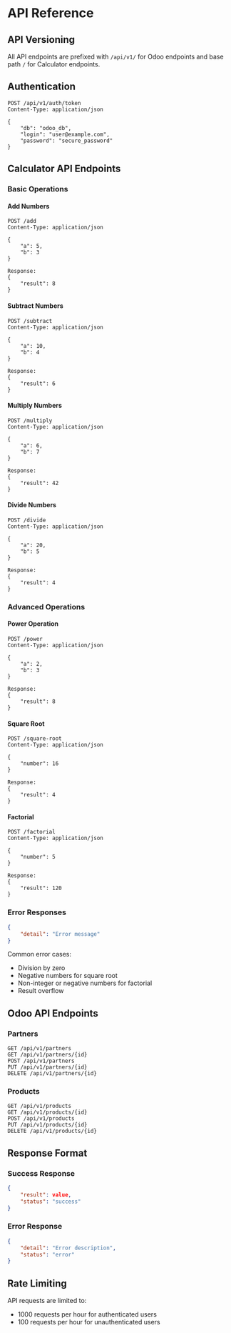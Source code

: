 # API Reference

## API Versioning

All API endpoints are prefixed with `/api/v1/` for Odoo endpoints and base path `/` for Calculator endpoints.

## Authentication

```http
POST /api/v1/auth/token
Content-Type: application/json

{
    "db": "odoo_db",
    "login": "user@example.com",
    "password": "secure_password"
}
```

## Calculator API Endpoints

### Basic Operations

#### Add Numbers
```http
POST /add
Content-Type: application/json

{
    "a": 5,
    "b": 3
}

Response:
{
    "result": 8
}
```

#### Subtract Numbers
```http
POST /subtract
Content-Type: application/json

{
    "a": 10,
    "b": 4
}

Response:
{
    "result": 6
}
```

#### Multiply Numbers
```http
POST /multiply
Content-Type: application/json

{
    "a": 6,
    "b": 7
}

Response:
{
    "result": 42
}
```

#### Divide Numbers
```http
POST /divide
Content-Type: application/json

{
    "a": 20,
    "b": 5
}

Response:
{
    "result": 4
}
```

### Advanced Operations

#### Power Operation
```http
POST /power
Content-Type: application/json

{
    "a": 2,
    "b": 3
}

Response:
{
    "result": 8
}
```

#### Square Root
```http
POST /square-root
Content-Type: application/json

{
    "number": 16
}

Response:
{
    "result": 4
}
```

#### Factorial
```http
POST /factorial
Content-Type: application/json

{
    "number": 5
}

Response:
{
    "result": 120
}
```

### Error Responses

```json
{
    "detail": "Error message"
}
```

Common error cases:
- Division by zero
- Negative numbers for square root
- Non-integer or negative numbers for factorial
- Result overflow

## Odoo API Endpoints

### Partners

```http
GET /api/v1/partners
GET /api/v1/partners/{id}
POST /api/v1/partners
PUT /api/v1/partners/{id}
DELETE /api/v1/partners/{id}
```

### Products

```http
GET /api/v1/products
GET /api/v1/products/{id}
POST /api/v1/products
PUT /api/v1/products/{id}
DELETE /api/v1/products/{id}
```

## Response Format

### Success Response
```json
{
    "result": value,
    "status": "success"
}
```

### Error Response
```json
{
    "detail": "Error description",
    "status": "error"
}
```

## Rate Limiting

API requests are limited to:
- 1000 requests per hour for authenticated users
- 100 requests per hour for unauthenticated users